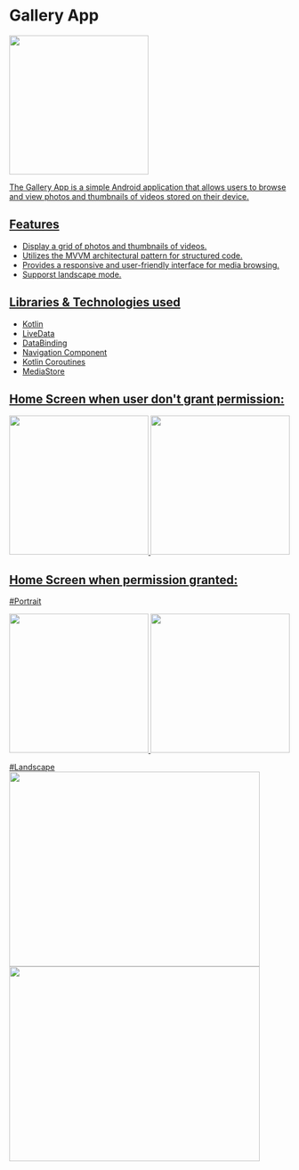 # Gallery App
<a href="https://drive.google.com/uc?export=view&id=1SCtccVf0J7BC5kw1OZZ_LZOBmVBsHKIq"><img src="https://drive.google.com/uc?export=view&id=1SCtccVf0J7BC5kw1OZZ_LZOBmVBsHKIq" style="width: 250px; height: 250px max-width: 50%; height: auto"/>
<p>The Gallery App is a simple Android application that allows users to browse and view photos and thumbnails of videos stored on their device.</p>

## Features

- Display a grid of photos and thumbnails of videos.
- Utilizes the MVVM architectural pattern for structured code.
- Provides a responsive and user-friendly interface for media browsing.
- Supporst landscape mode.

## Libraries & Technologies used

- Kotlin
- LiveData
- DataBinding
- Navigation Component
- Kotlin Coroutines
- MediaStore

## Home Screen when user don't grant permission:

<a href="https://drive.google.com/uc?export=view&id=1NCPSsFKZ8T9GviRtJjoaGOgkC6D2JNV_"><img src="https://drive.google.com/uc?export=view&id=1NCPSsFKZ8T9GviRtJjoaGOgkC6D2JNV_" style="width: 250px; height: 250px max-width: 50%; height: auto"/>
<a href="https://drive.google.com/uc?export=view&id=1N9vDgmZODtQp_C0CD7PRNgt2gGLxARhQ"><img src="https://drive.google.com/uc?export=view&id=1N9vDgmZODtQp_C0CD7PRNgt2gGLxARhQ" style="width: 250px; height: 250px max-width: 50%; height: auto"/>

## Home Screen when permission granted:

#Portrait
<div></div>
<a href="https://drive.google.com/uc?export=view&id=1MftQ_vt6SYMOfGxlG2njUmXn9Tawz7JL"><img src="https://drive.google.com/uc?export=view&id=1MftQ_vt6SYMOfGxlG2njUmXn9Tawz7JL" style="width: 250px; height: 250px max-width: 50%; height: auto" />
<a href="https://drive.google.com/uc?export=view&id=1MwswFK6pGHMMHTePtQtaIXU2FQxM4Gal"><img src="https://drive.google.com/uc?export=view&id=1MwswFK6pGHMMHTePtQtaIXU2FQxM4Gal" style="width: 250px; height: 250px max-width: 50%; height: auto" />

#Landscape
<a href="https://drive.google.com/uc?export=view&id=1N71ChMiwycMOxmjnoE7RJgsmraE7H1uy"><img src="https://drive.google.com/uc?export=view&id=1N71ChMiwycMOxmjnoE7RJgsmraE7H1uy" style="width: 450px; height: 350px;"/>
<a href="https://drive.google.com/uc?export=view&id=1N7RZvGZKwTVCfk3V-ZV7p7fth0iktskQ"><img src="https://drive.google.com/uc?export=view&id=1N7RZvGZKwTVCfk3V-ZV7p7fth0iktskQ" style="width: 450px; height: 350px;"/>
